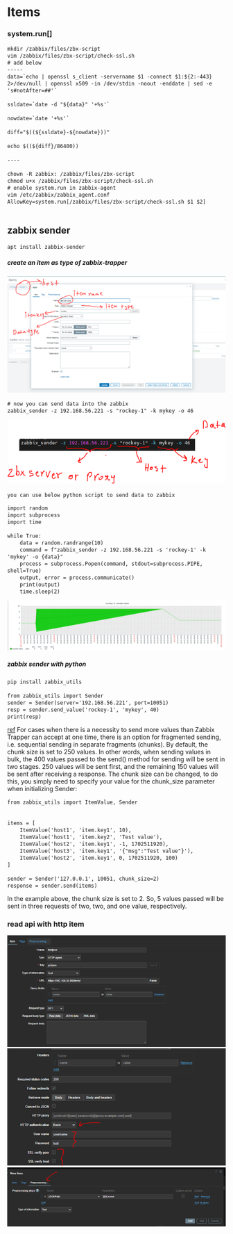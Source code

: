 # Items

### system.run[]
```
mkdir /zabbix/files/zbx-script
vim /zabbix/files/zbx-script/check-ssl.sh
# add below
-----
data=`echo | openssl s_client -servername $1 -connect $1:${2:-443} 2>/dev/null | openssl x509 -in /dev/stdin -noout -enddate | sed -e 's#notAfter=##'`

ssldate=`date -d "${data}" '+%s'`

nowdate=`date '+%s'`

diff="$((${ssldate}-${nowdate}))"

echo $((${diff}/86400))

----

chown -R zabbix: /zabbix/files/zbx-script
chmod u+x /zabbix/files/zbx-script/check-ssl.sh
# enable system.run in zabbix-agent
vim /etc/zabbix/zabbix_agent.conf
AllowKey=system.run[/zabbix/files/zbx-script/check-ssl.sh $1 $2]


```

## zabbix sender

```
apt install zabbix-sender

```
##### create an item as type of zabbix-trapper 
![item](img/1.png)

```
# now you can send data into the zabbix 
zabbix_sender -z 192.168.56.221 -s "rockey-1" -k mykey -o 46

```
![zabbix-sender](img/2.png)

`you can use below python script to send data to zabbix`

```
import random
import subprocess
import time

while True:
    data = random.randrange(10)
    command = f"zabbix_sender -z 192.168.56.221 -s 'rockey-1' -k 'mykey' -o {data}"
    process = subprocess.Popen(command, stdout=subprocess.PIPE, shell=True)
    output, error = process.communicate()
    print(output)
    time.sleep(2)

```

![img](img/3.png)

##### zabbix sender with python

```
pip install zabbix_utils

from zabbix_utils import Sender
sender = Sender(server='192.168.56.221', port=10051)
resp = sender.send_value('rockey-1', 'mykey', 40)
print(resp)

```
[ref](https://blog.zabbix.com/python-zabbix-utils/27056/)
For cases when there is a necessity to send more values than Zabbix Trapper can accept at one time, there is an option for fragmented sending, i.e. sequential sending in separate fragments (chunks). By default, the chunk size is set to 250 values. In other words, when sending values in bulk, the 400 values passed to the send() method for sending will be sent in two stages. 250 values will be sent first, and the remaining 150 values will be sent after receiving a response. The chunk size can be changed, to do this, you simply need to specify your value for the chunk_size parameter when initializing Sender:
```
from zabbix_utils import ItemValue, Sender


items = [
    ItemValue('host1', 'item.key1', 10),
    ItemValue('host1', 'item.key2', 'Test value'),
    ItemValue('host2', 'item.key1', -1, 1702511920),
    ItemValue('host3', 'item.key1', '{"msg":"Test value"}'),
    ItemValue('host2', 'item.key1', 0, 1702511920, 100)
]

sender = Sender('127.0.0.1', 10051, chunk_size=2)
response = sender.send(items)
```
In the example above, the chunk size is set to 2. So, 5 values passed will be sent in three requests of two, two, and one value, respectively.

### read api with http item

![img](img/4.png)
![img](img/5.png)
![img](img/6.png)

```


```